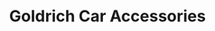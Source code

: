 ---
title: "Goldrich Car Accessories"
url: /quezon-city/goldrich-car-accessories/
shop: Autoteile
---